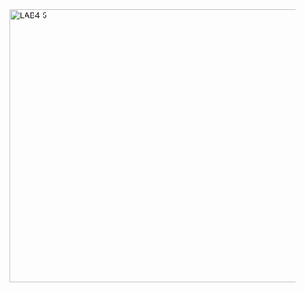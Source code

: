 <img width="580" height="480" alt="LAB4 5" src="https://github.com/user-attachments/assets/7699826e-4693-453a-a589-9bd1404ce319" />
